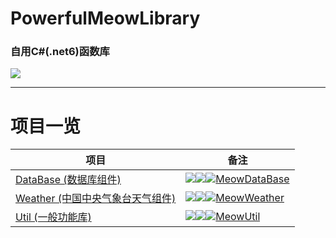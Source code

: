 # PowerfulMeowLibrary
### 自用C#(.net6)函数库

![](https://img.shields.io/github/languages/code-size/DavidSciMeow/PowerfulMeowLibrary)

-----
# 项目一览
|项目|备注|
|---|---|
|[DataBase (数据库组件)](https://github.com/DavidSciMeow/PowerfulMeowLibrary/tree/master/Meow.DataBase)|![](https://img.shields.io/nuget/dt/Electronicute.Meow.DataBase)![](https://img.shields.io/nuget/vpre/Electronicute.Meow.DataBase?label=NuGet%20Version)[![MeowDataBase](https://github.com/DavidSciMeow/PowerfulMeowLibrary/actions/workflows/Db.yml/badge.svg?branch=master)](https://github.com/DavidSciMeow/PowerfulMeowLibrary/actions/workflows/Db.yml)|
|[Weather (中国中央气象台天气组件)](https://github.com/DavidSciMeow/PowerfulMeowLibrary/tree/master/Meow.Weather)|![](https://img.shields.io/nuget/dt/Electronicute.Meow.Weather)![](https://img.shields.io/nuget/vpre/Electronicute.Meow.Weather?label=NuGet%20Version)[![MeowWeather](https://github.com/DavidSciMeow/PowerfulMeowLibrary/actions/workflows/Weather.yml/badge.svg?branch=master)](https://github.com/DavidSciMeow/PowerfulMeowLibrary/actions/workflows/Weather.yml)|
|[Util (一般功能库)](https://github.com/DavidSciMeow/PowerfulMeowLibrary/tree/master/Meow.Util)|![](https://img.shields.io/nuget/dt/Electronicute.Meow.Util)![](https://img.shields.io/nuget/vpre/Electronicute.Meow.Util?label=NuGet%20Version)[![MeowUtil](https://github.com/DavidSciMeow/PowerfulMeowLibrary/actions/workflows/Util.yml/badge.svg?branch=master)](https://github.com/DavidSciMeow/PowerfulMeowLibrary/actions/workflows/Util.yml)|

